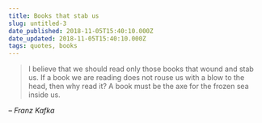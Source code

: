 ```yaml
---
title: Books that stab us
slug: untitled-3
date_published: 2018-11-05T15:40:10.000Z
date_updated: 2018-11-05T15:40:10.000Z
tags: quotes, books
---
```


> I believe that we should read only those books that wound and stab us. If a book we are reading does not rouse us with a blow to the head, then why read it? A book must be the axe for the frozen sea inside us.

*– Franz Kafka*
